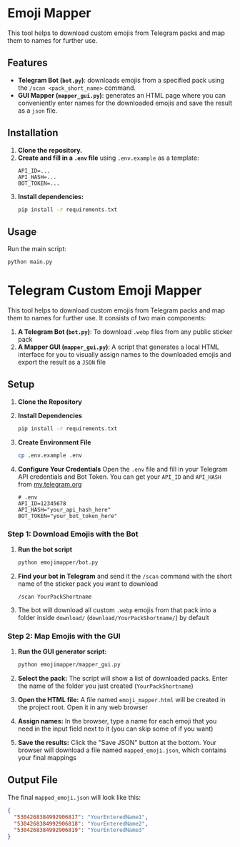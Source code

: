 # Emoji Mapper

This tool helps to download custom emojis from Telegram packs and map them to names for further use.

## Features

- **Telegram Bot (`bot.py`)**: downloads emojis from a specified pack using the `/scan <pack_short_name>` command.
- **GUI Mapper (`mapper_gui.py`)**: generates an HTML page where you can conveniently enter names for the downloaded emojis and save the result as a `json` file.

## Installation

1.  **Clone the repository.**
2.  **Create and fill in a `.env` file** using `.env.example` as a template:
    ```env
    API_ID=...
    API_HASH=...
    BOT_TOKEN=...
    ```
3.  **Install dependencies:**
    ```bash
    pip install -r requirements.txt
    ```

## Usage

Run the main script:
```bash
python main.py
```

# Telegram Custom Emoji Mapper

This tool helps to download custom emojis from Telegram packs and map them to names for further use. It consists of two main components:

1.  **A Telegram Bot (`bot.py`)**: To download `.webp` files from any public sticker pack
2.  **A Mapper GUI (`mapper_gui.py`)**: A script that generates a local HTML interface for you to visually assign names to the downloaded emojis and export the result as a `JSON` file

## Setup

1.  **Clone the Repository**

2.  **Install Dependencies**
    ```bash
    pip install -r requirements.txt
    ```

3.  **Create Environment File**
    ```bash
    cp .env.example .env
    ```

4.  **Configure Your Credentials**
    Open the `.env` file and fill in your Telegram API credentials and Bot Token. You can get your `API_ID` and `API_HASH` from [my.telegram.org](https://my.telegram.org)
    ```env
    # .env
    API_ID=12345678
    API_HASH="your_api_hash_here"
    BOT_TOKEN="your_bot_token_here"
    ```

### Step 1: Download Emojis with the Bot

1.  **Run the bot script**
    ```bash
    python emojimapper/bot.py
    ```

2.  **Find your bot in Telegram** and send it the `/scan` command with the short name of the sticker pack you want to download
    ```
    /scan YourPackShortname
    ```

3.  The bot will download all custom `.webp` emojis from that pack into a folder inside `download/` (`download/YourPackShortname/`) by default

### Step 2: Map Emojis with the GUI

1.  **Run the GUI generator script:**
    ```bash
    python emojimapper/mapper_gui.py
    ```

2.  **Select the pack:** The script will show a list of downloaded packs. Enter the name of the folder you just created (`YourPackShortname`)

3.  **Open the HTML file:** A file named `emoji_mapper.html` will be created in the project root. Open it in any web browser

4.  **Assign names:** In the browser, type a name for each emoji that you need in the input field next to it (you can skip some of if you want)

5.  **Save the results:** Click the "Save JSON" button at the bottom. Your browser will download a file named `mapped_emoji.json`, which contains your final mappings

## Output File

The final `mapped_emoji.json` will look like this:

```json
{
  "5304268384992906817": "YourEnteredName1",
  "5304268384992906818": "YourEnteredName2",
  "5304268384992906819": "YourEnteredName3"
}
```